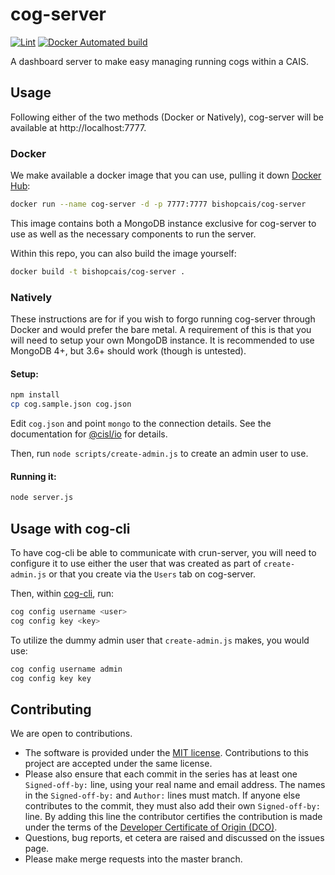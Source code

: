 # cog-server

[![Lint](https://github.com/bishopcais/cog-server/actions/workflows/lint.yml/badge.svg)](https://github.com/bishopcais/cog-server/actions/workflows/lint.yml)
[![Docker Automated build](https://img.shields.io/docker/cloud/automated/bishopcais/cog-server)](https://hub.docker.com/r/bishopcais/cog-server)

A dashboard server to make easy managing running cogs within a CAIS.

## Usage

Following either of the two methods (Docker or Natively), cog-server will be available at http://localhost:7777.

### Docker

We make available a docker image that you can use, pulling it down [Docker Hub](https://hub.docker.com/r/bishopcais/cog-server):
```bash
docker run --name cog-server -d -p 7777:7777 bishopcais/cog-server
```

This image contains both a MongoDB instance exclusive for cog-server to use as well as the necessary components to run the server.

Within this repo, you can also build the image yourself:

```bash
docker build -t bishopcais/cog-server .
```

### Natively

These instructions are for if you wish to forgo running cog-server through Docker and would prefer the
bare metal. A requirement of this is that you will need to setup your own MongoDB instance. It is
recommended to use MongoDB 4+, but 3.6+ should work (though is untested).

#### Setup:

```bash
npm install
cp cog.sample.json cog.json
```

Edit `cog.json` and point `mongo` to the connection details. See
the documentation for [@cisl/io](https://github.com/cislrpi/io) for details.

Then, run `node scripts/create-admin.js` to create an admin user to use.

#### Running it:

```bash
node server.js
```

## Usage with cog-cli

To have cog-cli be able to communicate with crun-server, you will need to
configure it to use either the user that was created as part of `create-admin.js`
or that you create via the `Users` tab on cog-server.

Then, within [cog-cli](https://github.com/bishopcais/cog-cli), run:

```bash
cog config username <user>
cog config key <key>
```

To utilize the dummy admin user that `create-admin.js` makes, you would use:

```bash
cog config username admin
cog config key key
```

## Contributing

We are open to contributions.

* The software is provided under the [MIT license](LICENSE). Contributions to
this project are accepted under the same license.
* Please also ensure that each commit in the series has at least one
`Signed-off-by:` line, using your real name and email address. The names in
the `Signed-off-by:` and `Author:` lines must match. If anyone else
contributes to the commit, they must also add their own `Signed-off-by:`
line. By adding this line the contributor certifies the contribution is made
under the terms of the
[Developer Certificate of Origin (DCO)](DeveloperCertificateOfOrigin.txt).
* Questions, bug reports, et cetera are raised and discussed on the issues page.
* Please make merge requests into the master branch.
